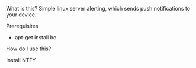 
What is this?
Simple linux server alerting, which sends push notifications to your device.

Prerequisites
- apt-get install bc

How do I use this?

Install NTFY
